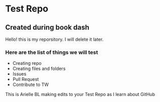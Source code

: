 # Test Repo

## Created during book dash

Hello! this is my reporsitory. I will delete it later.

### Here are the list of things we will test

* Creating repo
* Creating files and folders
* Issues
* Pull Request
* Contribute to TW

This is Arielle BL making edits to your Test Repo as I learn about GitHub 
